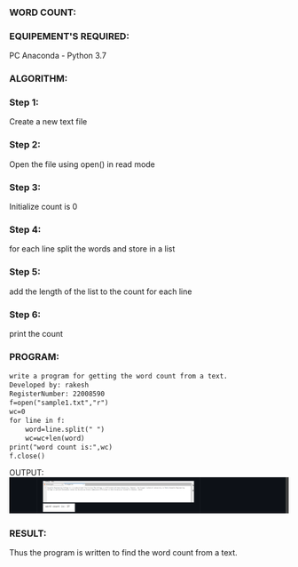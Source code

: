 ### WORD COUNT:

### EQUIPEMENT'S REQUIRED:
PC Anaconda - Python 3.7
### ALGORITHM:
### Step 1:
Create a new text file

### Step 2:
Open the file using open() in read mode

### Step 3:
Initialize count is 0

### Step 4:
for each line split the words and store in a list

### Step 5:
add the length of the list to the count for each line

### Step 6:
print the count

### PROGRAM:
```
write a program for getting the word count from a text.
Developed by: rakesh
RegisterNumber: 22008590
f=open("sample1.txt","r")
wc=0
for line in f:
    word=line.split(" ")
    wc=wc+len(word)
print("word count is:",wc)
f.close()
```
OUTPUT:
![output](/Screenshot%20(74).png)

### RESULT:
Thus the program is written to find the word count from a text.


